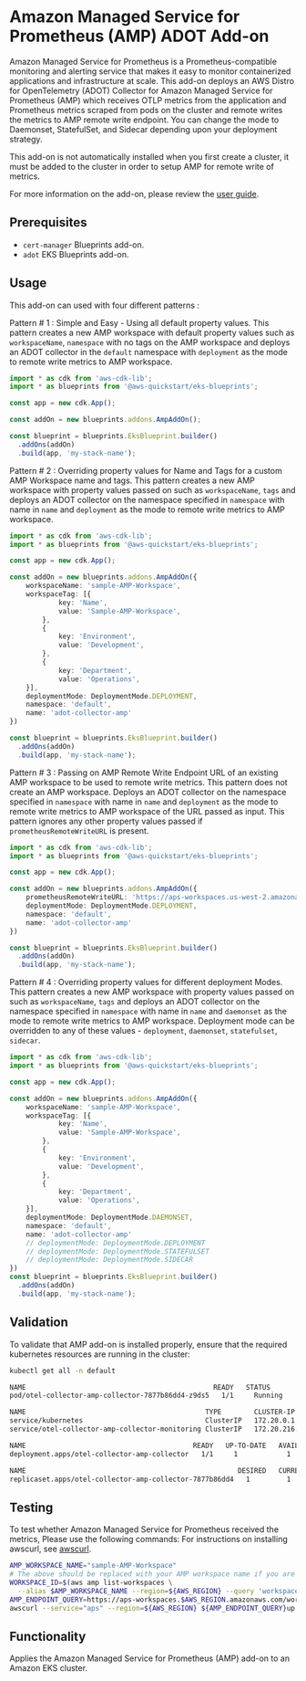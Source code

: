 # Amazon Managed Service for Prometheus (AMP) ADOT Add-on

Amazon Managed Service for Prometheus is a Prometheus-compatible monitoring and alerting service that makes it easy to monitor containerized applications and infrastructure at scale. This add-on deploys an AWS Distro for OpenTelemetry (ADOT) Collector for Amazon Managed Service for Prometheus (AMP) which receives OTLP metrics from the application and Prometheus metrics scraped from pods on the cluster and remote writes the metrics to AMP remote write endpoint. You can change the mode to Daemonset, StatefulSet, and Sidecar depending upon your deployment strategy.

This add-on is not automatically installed when you first create a cluster, it must be added to the cluster in order to setup AMP for remote write of metrics.

For more information on the add-on, please review the [user guide](https://docs.aws.amazon.com/eks/latest/userguide/opentelemetry.html).

## Prerequisites
- `cert-manager` Blueprints add-on.
- `adot` EKS Blueprints add-on.

## Usage

This add-on can used with four different patterns :

Pattern # 1 : Simple and Easy - Using all default property values. This pattern creates a new AMP workspace with default property values such as `workspaceName`, `namespace` with no tags on the AMP workspace and deploys an ADOT collector in the `default` namespace with `deployment` as the mode to remote write metrics to AMP workspace. 

```typescript
import * as cdk from 'aws-cdk-lib';
import * as blueprints from '@aws-quickstart/eks-blueprints';

const app = new cdk.App();

const addOn = new blueprints.addons.AmpAddOn();

const blueprint = blueprints.EksBlueprint.builder()
  .addOns(addOn)
  .build(app, 'my-stack-name');
```

Pattern # 2 : Overriding property values for Name and Tags for a custom AMP Workspace name and tags. This pattern creates a new AMP workspace with property values passed on such as `workspaceName`, `tags` and deploys an ADOT collector on the namespace specified in `namespace` with name in `name` and `deployment` as the mode to remote write metrics to AMP workspace.

```typescript
import * as cdk from 'aws-cdk-lib';
import * as blueprints from '@aws-quickstart/eks-blueprints';

const app = new cdk.App();

const addOn = new blueprints.addons.AmpAddOn({
    workspaceName: 'sample-AMP-Workspace',
    workspaceTag: [{
            key: 'Name',
            value: 'Sample-AMP-Workspace',
        },
        {
            key: 'Environment',
            value: 'Development',
        },
        {
            key: 'Department',
            value: 'Operations',
    }],
    deploymentMode: DeploymentMode.DEPLOYMENT,
    namespace: 'default',
    name: 'adot-collector-amp'
})

const blueprint = blueprints.EksBlueprint.builder()
  .addOns(addOn)
  .build(app, 'my-stack-name');
```
Pattern # 3 : Passing on AMP Remote Write Endpoint URL of an existing AMP workspace to be used to remote write metrics. This pattern does not create an AMP workspace. Deploys an ADOT collector on the namespace specified in `namespace` with name in `name` and `deployment` as the mode to remote write metrics to AMP workspace of the URL passed as input. This pattern ignores any other property values passed if `prometheusRemoteWriteURL` is present.

```typescript
import * as cdk from 'aws-cdk-lib';
import * as blueprints from '@aws-quickstart/eks-blueprints';

const app = new cdk.App();

const addOn = new blueprints.addons.AmpAddOn({
    prometheusRemoteWriteURL: 'https://aps-workspaces.us-west-2.amazonaws.com/workspaces/ws-e859f589-7eed-43c1-a82b-58f44119f17d/api/v1/remote_write',
    deploymentMode: DeploymentMode.DEPLOYMENT,
    namespace: 'default',
    name: 'adot-collector-amp'
})

const blueprint = blueprints.EksBlueprint.builder()
  .addOns(addOn)
  .build(app, 'my-stack-name');
```

Pattern # 4 : Overriding property values for different deployment Modes. This pattern creates a new AMP workspace with property values passed on such as `workspaceName`, `tags` and deploys an ADOT collector on the namespace specified in `namespace` with name in `name` and `daemonset` as the mode to remote write metrics to AMP workspace. Deployment mode can be overridden to any of these values - `deployment`, `daemonset`, `statefulset`, `sidecar`.

```typescript
import * as cdk from 'aws-cdk-lib';
import * as blueprints from '@aws-quickstart/eks-blueprints';

const app = new cdk.App();

const addOn = new blueprints.addons.AmpAddOn({
    workspaceName: 'sample-AMP-Workspace',
    workspaceTag: [{
            key: 'Name',
            value: 'Sample-AMP-Workspace',
        },
        {
            key: 'Environment',
            value: 'Development',
        },
        {
            key: 'Department',
            value: 'Operations',
    }],
    deploymentMode: DeploymentMode.DAEMONSET,
    namespace: 'default',
    name: 'adot-collector-amp'
    // deploymentMode: DeploymentMode.DEPLOYMENT
    // deploymentMode: DeploymentMode.STATEFULSET
    // deploymentMode: DeploymentMode.SIDECAR
})
const blueprint = blueprints.EksBlueprint.builder()
  .addOns(addOn)
  .build(app, 'my-stack-name');
```

## Validation

To validate that AMP add-on is installed properly, ensure that the required kubernetes resources are running in the cluster:

```bash
kubectl get all -n default
```

```bash
NAME                                              READY   STATUS        RESTARTS   AGE
pod/otel-collector-amp-collector-7877b86dd4-z9ds5   1/1     Running       0          31m

NAME                                            TYPE        CLUSTER-IP       EXTERNAL-IP   PORT(S)    AGE
service/kubernetes                              ClusterIP   172.20.0.1       <none>        443/TCP    4h35m
service/otel-collector-amp-collector-monitoring ClusterIP   172.20.216.242   <none>        8888/TCP   31m

NAME                                         READY   UP-TO-DATE   AVAILABLE   AGE
deployment.apps/otel-collector-amp-collector   1/1     1            1           31m

NAME                                                    DESIRED   CURRENT   READY   AGE
replicaset.apps/otel-collector-amp-collector-7877b86dd4   1         1         1       31m
```
## Testing

To test whether Amazon Managed Service for Prometheus received the metrics, Please use the following commands:
For instructions on installing awscurl, see [awscurl](https://github.com/okigan/awscurl).

```bash
AMP_WORKSPACE_NAME="sample-AMP-Workspace" 
# The above should be replaced with your AMP workspace name if you are passing remote write URL specified in Pattern #3.
WORKSPACE_ID=$(aws amp list-workspaces \
  --alias $AMP_WORKSPACE_NAME --region=${AWS_REGION} --query 'workspaces[0].[workspaceId]' --output text)
AMP_ENDPOINT_QUERY=https://aps-workspaces.$AWS_REGION.amazonaws.com/workspaces/$WORKSPACE_ID/api/v1/query\?query=
awscurl --service="aps" --region=${AWS_REGION} ${AMP_ENDPOINT_QUERY}up
```

## Functionality

Applies the Amazon Managed Service for Prometheus (AMP) add-on to an Amazon EKS cluster. 